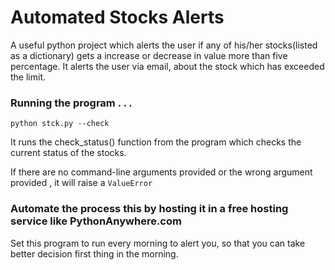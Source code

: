 # Automated Stocks Alerts
A useful python project which alerts the user if any of his/her stocks(listed as a dictionary) gets a increase or decrease in value more than five percentage. It alerts the user via email, about the stock which has exceeded the limit.

### Running the program . . .
```
python stck.py --check
```
It runs the check_status() function from the program which checks the current status of the stocks.

If there are no command-line arguments provided or the wrong argument provided , it will raise a ``ValueError``

### Automate the process this by hosting it in a free hosting service like PythonAnywhere.com

Set this program to run every morning to alert you, so that you can take better decision first thing in the morning.
